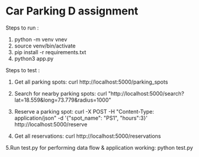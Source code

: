 # Car Parking D assignment

Steps to run :
1. python -m venv vnev
2. source venv/bin/activate
3. pip install -r requirements.txt
4. python3 app.py


Steps to test :
1. Get all parking spots:
curl http://localhost:5000/parking_spots

2. Search for nearby parking spots:
curl "http://localhost:5000/search?lat=18.559&long=73.779&radius=1000"

3. Reserve a parking spot:
curl -X POST -H "Content-Type: application/json" -d '{"spot_name": "PS1", "hours":3}' http://localhost:5000/reserve

4. Get all reservations:
curl http://localhost:5000/reservations

5.Run test.py for performing data flow & application working:
python test.py